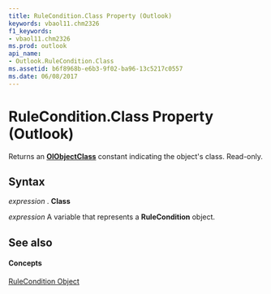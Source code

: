 ```yaml
---
title: RuleCondition.Class Property (Outlook)
keywords: vbaol11.chm2326
f1_keywords:
- vbaol11.chm2326
ms.prod: outlook
api_name:
- Outlook.RuleCondition.Class
ms.assetid: b6f8968b-e6b3-9f02-ba96-13c5217c0557
ms.date: 06/08/2017
---
```



# RuleCondition.Class Property (Outlook)

Returns an  **[OlObjectClass](Outlook.OlObjectClass.md)** constant indicating the object's class. Read-only.


## Syntax

 _expression_ . **Class**

 _expression_ A variable that represents a **RuleCondition** object.


## See also


#### Concepts


[RuleCondition Object](Outlook.RuleCondition.md)

